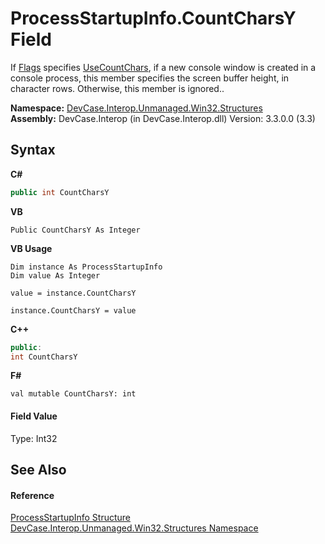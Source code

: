 # ProcessStartupInfo.CountCharsY Field
 

If <a href="F_DevCase_Interop_Unmanaged_Win32_Structures_ProcessStartupInfo_Flags">Flags</a> specifies <a href="T_DevCase_Interop_Unmanaged_Win32_Enums_ProcessStartupInfoFlags">UseCountChars</a>, if a new console window is created in a console process, this member specifies the screen buffer height, in character rows. Otherwise, this member is ignored..

**Namespace:**&nbsp;<a href="N_DevCase_Interop_Unmanaged_Win32_Structures">DevCase.Interop.Unmanaged.Win32.Structures</a><br />**Assembly:**&nbsp;DevCase.Interop (in DevCase.Interop.dll) Version: 3.3.0.0 (3.3)

## Syntax

**C#**<br />
``` C#
public int CountCharsY
```

**VB**<br />
``` VB
Public CountCharsY As Integer
```

**VB Usage**<br />
``` VB Usage
Dim instance As ProcessStartupInfo
Dim value As Integer

value = instance.CountCharsY

instance.CountCharsY = value
```

**C++**<br />
``` C++
public:
int CountCharsY
```

**F#**<br />
``` F#
val mutable CountCharsY: int
```


#### Field Value
Type: Int32

## See Also


#### Reference
<a href="T_DevCase_Interop_Unmanaged_Win32_Structures_ProcessStartupInfo">ProcessStartupInfo Structure</a><br /><a href="N_DevCase_Interop_Unmanaged_Win32_Structures">DevCase.Interop.Unmanaged.Win32.Structures Namespace</a><br />